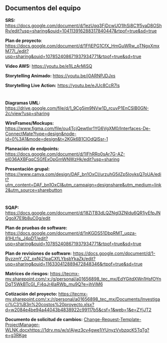 ## Documentos del equipo

**SRS:** https://docs.google.com/document/d/1ezUqq3FjDcwUO1lhSi8C1f5yaD8OShRv/edit?usp=sharing&ouid=104113916288317840447&rtpof=true&sd=true

**Plan de proyecto**: https://docs.google.com/document/d/1FfjEPG1CfX_HmGuWRw_oTNgxXmxM77l_/edit?usp=sharing&ouid=107852408671937934771&rtpof=true&sd=true

**Video AWS:** https://youtu.be/e1lLzArMiSQ

**Storytelling Animado:** https://youtu.be/j0ARNPJDJxs

**Storytelling Live Action:** https://youtu.be/eJUc8CcR7ls

# 

**Diagramas UML:** https://drive.google.com/file/d/1_9Cg5im9NVw1D_rcuvP1EnCSlB0GN-2c/view?usp=sharing

**WireFrames/Mockups:** https://www.figma.com/file/ou4TcjQewtlxr1YG6VgXM0/Interfaces-De-ConnectMate?type=design&node-id=0%3A1&mode=design&t=2KGk6B1ClOdQlSsr-1

**Planeación de endpoints:** https://docs.google.com/document/d/1IFhRRo0sAr7G-AZ-el036AXBFqqCSGfExOpGmWNWzHk/edit?usp=sharing

**Presentación grupal:** https://www.canva.com/design/DAF_bn1OxCI/urzuhG5ilZp5IoyksQ7oUA/edit?utm_content=DAF_bn1OxCI&utm_campaign=designshare&utm_medium=link2&utm_source=sharebutton

#

**SQAP:** https://docs.google.com/document/d/18ZiTB3dLQZNgl3ZNldu6QR1iyEfpJNQgoX7E9b8uC0g/edit

**Plan de pruebas de software:** https://docs.google.com/document/d/1nKGDS51DbpRMT_uqza-81HLt1s_J4pDT/edit?usp=sharing&ouid=107852408671937934771&rtpof=true&sd=true

**Plan de revisiones de software:** https://docs.google.com/document/d/1-ByzzmY_OZ_pxNj21paCXfLYbsbYkaZk/edit?usp=sharing&ouid=116330412889472848346&rtpof=true&sd=true

**Matrices de riesgos:** https://tecmx-my.sharepoint.com/:x:/g/personal/a01656898_tec_mx/EdYGitdXWn1HsfOYnDqT5WkBTcGI_Fi4qJr4laRWb_mu9Q?e=jhViM6

**Cotización del proyecto:** https://tecmx-my.sharepoint.com/:x:/r/personal/a01656898_tec_mx/Documents/Investigaci%C3%B3n%20costos%20proyecto.xlsx?d=w2084e4be94a44043b4838922c99117b5&csf=1&web=1&e=ZYjJT2

**Documento de solicitud de cambios:** [Change-Request-Template-ProjectManager-WLNK.docx](https://1drv.ms/w/s!Ajwz3cv4gwe1iYUnyzVvbzqcK5TqTg?e=g3RKge)https://1drv.ms/w/s!Ajwz3cv4gwe1iYUnyzVvbzqcK5TqTg?e=g3RKge




